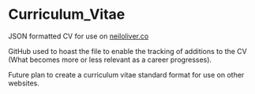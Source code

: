 # Curriculum_Vitae

JSON formatted CV for use on [neiloliver.co](http://neiloliver.co)

GitHub used to hoast the file to enable the tracking of additions to the CV (What becomes more or less relevant as a career progresses). 

Future plan to create a curriculum vitae standard format for use on other websites.
